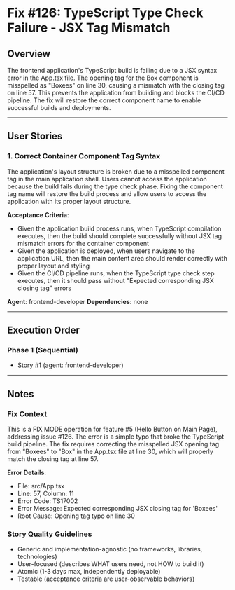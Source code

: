 # Fix #126: TypeScript Type Check Failure - JSX Tag Mismatch

## Overview
The frontend application's TypeScript build is failing due to a JSX syntax error in the App.tsx file. The opening tag for the Box component is misspelled as "Boxees" on line 30, causing a mismatch with the closing tag on line 57. This prevents the application from building and blocks the CI/CD pipeline. The fix will restore the correct component name to enable successful builds and deployments.

---

## User Stories

### 1. Correct Container Component Tag Syntax
The application's layout structure is broken due to a misspelled component tag in the main application shell. Users cannot access the application because the build fails during the type check phase. Fixing the component tag name will restore the build process and allow users to access the application with its proper layout structure.

**Acceptance Criteria**:
- Given the application build process runs, when TypeScript compilation executes, then the build should complete successfully without JSX tag mismatch errors for the container component
- Given the application is deployed, when users navigate to the application URL, then the main content area should render correctly with proper layout and styling
- Given the CI/CD pipeline runs, when the TypeScript type check step executes, then it should pass without "Expected corresponding JSX closing tag" errors

**Agent**: frontend-developer
**Dependencies**: none

---

## Execution Order

### Phase 1 (Sequential)
- Story #1 (agent: frontend-developer)

---

## Notes

### Fix Context
This is a FIX MODE operation for feature #5 (Hello Button on Main Page), addressing issue #126. The error is a simple typo that broke the TypeScript build pipeline. The fix requires correcting the misspelled JSX opening tag from "Boxees" to "Box" in the App.tsx file at line 30, which will properly match the closing tag at line 57.

**Error Details**:
- File: src/App.tsx
- Line: 57, Column: 11
- Error Code: TS17002
- Error Message: Expected corresponding JSX closing tag for 'Boxees'
- Root Cause: Opening tag typo on line 30

### Story Quality Guidelines
- Generic and implementation-agnostic (no frameworks, libraries, technologies)
- User-focused (describes WHAT users need, not HOW to build it)
- Atomic (1-3 days max, independently deployable)
- Testable (acceptance criteria are user-observable behaviors)
